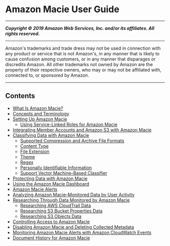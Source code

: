 # Amazon Macie User Guide

-----
*****Copyright &copy; 2019 Amazon Web Services, Inc. and/or its affiliates. All rights reserved.*****

-----
Amazon's trademarks and trade dress may not be used in 
     connection with any product or service that is not Amazon's, 
     in any manner that is likely to cause confusion among customers, 
     or in any manner that disparages or discredits Amazon. All other 
     trademarks not owned by Amazon are the property of their respective
     owners, who may or may not be affiliated with, connected to, or 
     sponsored by Amazon.

-----
## Contents
+ [What Is Amazon Macie?](what-is-macie.md)
+ [Concepts and Terminology](macie-concepts.md)
+ [Setting Up Amazon Macie](macie-setting-up.md)
   + [Using Service-Linked Roles for Amazon Macie](using-service-linked-roles.md)
+ [Integrating Member Accounts and Amazon S3 with Amazon Macie](macie-integration.md)
+ [Classifying Data with Amazon Macie](macie-classify-data.md)
   + [Supported Compression and Archive File Formats](macie-compression-archive-formats.md)
   + [Content Type](macie-classify-objects-content-type.md)
   + [File Extension](macie-classify-objects-file-extension.md)
   + [Theme](macie-classify-objects-theme.md)
   + [Regex](macie-classify-objects-regex.md)
   + [Personally Identifiable Information](macie-classify-objects-pii.md)
   + [Support Vector Machine–Based Classifier](macie-classify-objects-classifier.md)
+ [Protecting Data with Amazon Macie](macie-protect-data.md)
+ [Using the Amazon Macie Dashboard](macie-dashboard.md)
+ [Amazon Macie Alerts](macie-alerts.md)
+ [Analyzing Amazon Macie–Monitored Data by User Activity](macie-users.md)
+ [Researching Through Data Monitored by Amazon Macie](macie-research.md)
   + [Researching AWS CloudTrail Data](cloudtraildata.md)
   + [Researching S3 Bucket Properties Data](s3bucketsdata.md)
   + [Researching S3 Objects Data](s3objectsdata.md)
+ [Controlling Access to Amazon Macie](macie-access-control.md)
+ [Disabling Amazon Macie and Deleting Collected Metadata](macie-disable.md)
+ [Monitoring Amazon Macie Alerts with Amazon CloudWatch Events](macie-cloudwatch.md)
+ [Document History for Amazon Macie](doc-history.md)